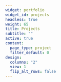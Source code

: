 ```yaml
---
widget: portfolio
widget_id: projects
headless: true
weight: 65
title: Projects
subtitle: ""
active: true
content:
  page_type: project
  filter_default: 0
design:
  columns: "2"
  view: 1
  flip_alt_rows: false
---
```

